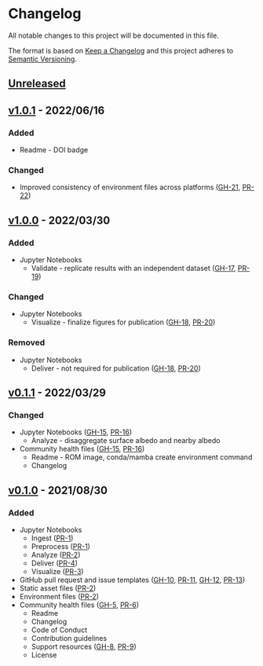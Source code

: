 Changelog
=========

All notable changes to this project will be documented in this file.

The format is based on [Keep a Changelog](https://keepachangelog.com/en/1.0.0/)
and this project adheres to [Semantic Versioning](https://semver.org/spec/v2.0.0.html).

[Unreleased]
------------


[v1.0.1] - 2022/06/16
---------------------

### Added

* Readme - DOI badge

### Changed

* Improved consistency of environment files across platforms ([GH-21], [PR-22])


[v1.0.0] - 2022/03/30
---------------------

### Added

* Jupyter Notebooks
  * Validate - replicate results with an independent dataset ([GH-17], [PR-19])

### Changed

* Jupyter Notebooks
  * Visualize - finalize figures for publication ([GH-18], [PR-20])

### Removed

* Jupyter Notebooks
  * Deliver - not required for publication ([GH-18], [PR-20])


[v0.1.1] - 2022/03/29
---------------------

### Changed

* Jupyter Notebooks ([GH-15], [PR-16])
  * Analyze - disaggregate surface albedo and nearby albedo
* Community health files ([GH-15], [PR-16])
  * Readme - ROM image, conda/mamba create environment command
  * Changelog


[v0.1.0] - 2021/08/30
---------------------

### Added

* Jupyter Notebooks
  * Ingest ([PR-1])
  * Preprocess ([PR-1])
  * Analyze ([PR-2])
  * Deliver ([PR-4])
  * Visualize ([PR-3])
* GitHub pull request and issue templates ([GH-10], [PR-11], [GH-12], [PR-13])
* Static asset files ([PR-2])
* Environment files ([PR-2])
* Community health files ([GH-5], [PR-6])
  * Readme
  * Changelog
  * Code of Conduct
  * Contribution guidelines
  * Support resources ([GH-8], [PR-9])
  * License

<!-- Definitions -->

[PR-1]: https://github.com/ReflectiveEarth/reflective-potential/pull/1
[PR-2]: https://github.com/ReflectiveEarth/reflective-potential/pull/2
[PR-3]: https://github.com/ReflectiveEarth/reflective-potential/pull/3
[PR-4]: https://github.com/ReflectiveEarth/reflective-potential/pull/4
[GH-5]: https://github.com/ReflectiveEarth/reflective-potential/issues/5
[PR-6]: https://github.com/ReflectiveEarth/reflective-potential/pull/6
[GH-8]: https://github.com/ReflectiveEarth/reflective-potential/issues/8
[PR-9]: https://github.com/ReflectiveEarth/reflective-potential/pull/9
[GH-10]: https://github.com/ReflectiveEarth/reflective-potential/issues/10
[PR-11]: https://github.com/ReflectiveEarth/reflective-potential/pull/11
[GH-12]: https://github.com/ReflectiveEarth/reflective-potential/issues/12
[PR-13]: https://github.com/ReflectiveEarth/reflective-potential/pull/13
[GH-15]: https://github.com/ReflectiveEarth/reflective-potential/issues/15
[PR-16]: https://github.com/ReflectiveEarth/reflective-potential/pull/16
[GH-17]: https://github.com/ReflectiveEarth/reflective-potential/issues/17
[GH-18]: https://github.com/ReflectiveEarth/reflective-potential/issues/18
[PR-19]: https://github.com/ReflectiveEarth/reflective-potential/pull/19
[PR-20]: https://github.com/ReflectiveEarth/reflective-potential/pull/20
[GH-21]: https://github.com/ReflectiveEarth/reflective-potential/issues/21
[PR-22]: https://github.com/ReflectiveEarth/reflective-potential/pull/22

[Unreleased]: https://github.com/ReflectiveEarth/reflective-potential/compare/v1.0.0...HEAD
[v1.0.1]: https://github.com/ReflectiveEarth/reflective-potential/releases/tag/v1.0.1
[v1.0.0]: https://github.com/ReflectiveEarth/reflective-potential/releases/tag/v1.0.0
[v0.1.1]: https://github.com/ReflectiveEarth/reflective-potential/releases/tag/v0.1.1
[v0.1.0]: https://github.com/ReflectiveEarth/reflective-potential/releases/tag/v0.1.0
